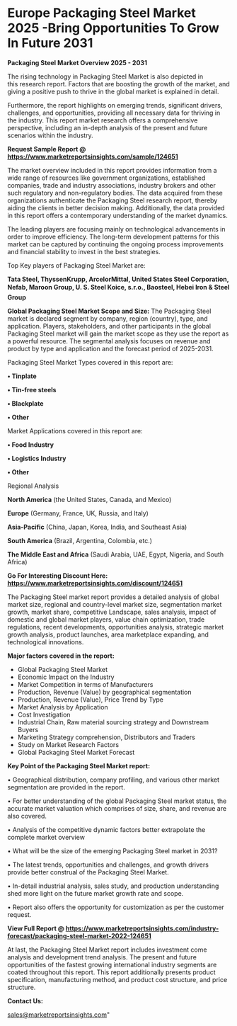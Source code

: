 # Europe Packaging Steel Market 2025 -Bring Opportunities To Grow In Future 2031

<Strong> Packaging Steel Market Overview 2025 - 2031</strong>

The rising technology in Packaging Steel Market is also depicted in this research report. Factors that are boosting the growth of the market, and giving a positive push to thrive in the global market is explained in detail.

Furthermore, the report highlights on emerging trends, significant drivers, challenges, and opportunities, providing all necessary data for thriving in the industry. This report market research offers a comprehensive perspective, including an in-depth analysis of the present and future scenarios within the industry.

<strong>Request Sample Report @ <a href=https://www.marketreportsinsights.com/sample/124651>https://www.marketreportsinsights.com/sample/124651</a></strong>

The market overview included in this report provides information from a wide range of resources like government organizations, established companies, trade and industry associations, industry brokers and other such regulatory and non-regulatory bodies. The data acquired from these organizations authenticate the Packaging Steel research report, thereby aiding the clients in better decision making. Additionally, the data provided in this report offers a contemporary understanding of the market dynamics.

The leading players are focusing mainly on technological advancements in order to improve efficiency. The long-term development patterns for this market can be captured by continuing the ongoing process improvements and financial stability to invest in the best strategies.

Top Key players of Packaging Steel Market are:

<strong>Tata Steel, ThyssenKrupp, ArcelorMittal, United States Steel Corporation, Nefab, Maroon Group, U. S. Steel Koice, s.r.o., Baosteel, Hebei Iron & Steel Group</strong>

<strong><b>Global Packaging Steel Market Scope and Size:</b></strong>
The Packaging Steel market is declared segment by company, region (country), type, and application. Players, stakeholders, and other participants in the global Packaging Steel market will gain the market scope as they use the report as a powerful resource. The segmental analysis focuses on revenue and product by type and application and the forecast period of 2025-2031.

Packaging Steel Market Types covered in this report are:

<strong>• Tinplate

• Tin-free steels

• Blackplate

• Other</strong>

Market Applications covered in this report are:

<strong>• Food Industry

• Logistics Industry

• Other</strong> 

Regional Analysis

<strong>North America</strong> (the United States, Canada, and Mexico)

<strong>Europe</strong> (Germany, France, UK, Russia, and Italy)

<strong>Asia-Pacific</strong> (China, Japan, Korea, India, and Southeast Asia)

<strong>South America</strong> (Brazil, Argentina, Colombia, etc.)

<strong>The Middle East and Africa</strong> (Saudi Arabia, UAE, Egypt, Nigeria, and South Africa)

<strong>Go For Interesting Discount Here: <a href=https://www.marketreportsinsights.com/discount/124651>https://www.marketreportsinsights.com/discount/124651</a></strong>

The Packaging Steel market report provides a detailed analysis of global market size, regional and country-level market size, segmentation market growth, market share, competitive Landscape, sales analysis, impact of domestic and global market players, value chain optimization, trade regulations, recent developments, opportunities analysis, strategic market growth analysis, product launches, area marketplace expanding, and technological innovations.

<strong><b>Major factors covered in the report:</b></strong>
<ul>
  <li>Global Packaging Steel Market </li>
  <li>Economic Impact on the Industry</li>
  <li>Market Competition in terms of Manufacturers</li>
  <li>Production, Revenue (Value) by geographical segmentation</li>
  <li>Production, Revenue (Value), Price Trend by Type</li>
  <li>Market Analysis by Application</li>
  <li>Cost Investigation</li>
  <li>Industrial Chain, Raw material sourcing strategy and Downstream Buyers</li>
  <li>Marketing Strategy comprehension, Distributors and Traders</li>
  <li>Study on Market Research Factors</li>
  <li>Global Packaging Steel Market Forecast</li>
</ul>

<strong><b>Key Point of the Packaging Steel Market report:</b></strong>

• Geographical distribution, company profiling, and various other market segmentation are provided in the report.

• For better understanding of the global Packaging Steel market status, the accurate market valuation which comprises of size, share, and revenue are also covered.

• Analysis of the competitive dynamic factors better extrapolate the complete market overview

• What will be the size of the emerging Packaging Steel market in 2031?

• The latest trends, opportunities and challenges, and growth drivers provide better construal of the Packaging Steel Market.

• In-detail industrial analysis, sales study, and production understanding shed more light on the future market growth rate and scope.

• Report also offers the opportunity for customization as per the customer request.

<strong><b>View Full Report @ <a href=https://www.marketreportsinsights.com/industry-forecast/packaging-steel-market-2022-124651>https://www.marketreportsinsights.com/industry-forecast/packaging-steel-market-2022-124651</a></b></strong>


At last, the Packaging Steel Market report includes investment come analysis and development trend analysis. The present and future opportunities of the fastest growing international industry segments are coated throughout this report. This report additionally presents product specification, manufacturing method, and product cost structure, and price structure.

<strong>Contact Us:</strong>

sales@marketreportsinsights.com"

